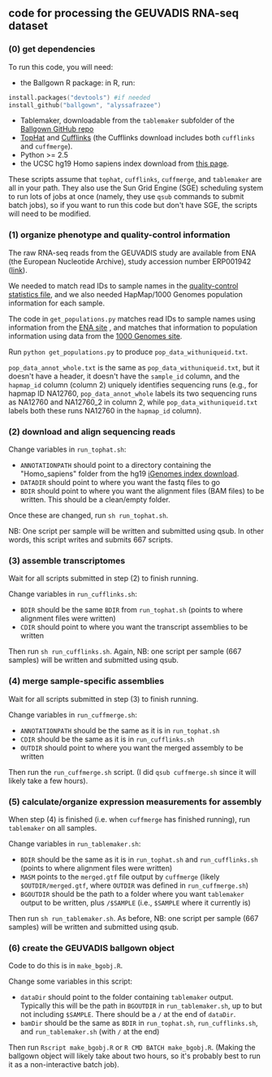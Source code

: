 ## code for processing the GEUVADIS RNA-seq dataset

### (0) get dependencies

To run this code, you will need:  
* the Ballgown R package: in R, run:
```S
install.packages("devtools") #if needed
install_github("ballgown", "alyssafrazee")
```
* Tablemaker, downloadable from the `tablemaker` subfolder of the [Ballgown GitHub repo](https://github.com/alyssafrazee/ballgown)
* [TopHat](http://tophat.cbcb.umd.edu/) and [Cufflinks](http://cufflinks.cbcb.umd.edu/) (the Cufflinks download includes both `cufflinks` and `cuffmerge`). 
* Python >= 2.5
* the UCSC hg19 Homo sapiens index download from [this page](http://tophat.cbcb.umd.edu/igenomes.shtml). 

These scripts assume that `tophat`, `cufflinks`, `cuffmerge`, and `tablemaker` are all in your path. They also use the Sun Grid Engine (SGE) scheduling system to run lots of jobs at once (namely, they use `qsub` commands to submit batch jobs), so if you want to run this code but don't have SGE, the scripts will need to be modified.

### (1) organize phenotype and quality-control information

The raw RNA-seq reads from the GEUVADIS study are available from ENA (the European Nucleotide Archive), study accession number ERP001942 ([link](http://www.ebi.ac.uk/ena/data/view/ERP001942)). 

We needed to match read IDs to sample names in the [quality-control statistics file](https://www.dropbox.com/s/rg63qtuws2liz9r/GD667.QCstats.masterfile.txt), and we also needed HapMap/1000 Genomes population information for each sample. 

The code in `get_populations.py` matches read IDs to sample names using information from the [ENA site](http://www.ebi.ac.uk/ena/data/warehouse/filereport?accession=ERP001942&result=read_run&fields=study_accession,secondary_study_accession,sample_accession,secondary_sample_accession,experiment_accession,run_accession,scientific_name,instrument_model,library_layout,fastq_ftp,fastq_galaxy,submitted_ftp,submitted_galaxy,col_tax_id,col_scientific_name)
, and matches that information to population information using data from the [1000 Genomes site](ftp://ftp-trace.ncbi.nih.gov/1000genomes/ftp/sequence.index).

Run `python get_populations.py` to produce `pop_data_withuniqueid.txt`.

`pop_data_annot_whole.txt` is the same as `pop_data_withuniqueid.txt`, but it doesn't have a header, it doesn't have the `sample_id` column, and the `hapmap_id` column (column 2) uniquely identifies sequencing runs (e.g., for hapmap ID NA12760, `pop_data_annot_whole` labels its two sequencing runs as NA12760 and NA12760_2 in column 2, while `pop_data_withuniqueid.txt` labels both these runs NA12760 in the `hapmap_id` column). 

### (2) download and align sequencing reads
Change variables in `run_tophat.sh`:  
* `ANNOTATIONPATH` should point to a directory containing the "Homo_sapiens" folder from the hg19 [iGenomes index download](http://tophat.cbcb.umd.edu/igenomes.shtml).
* `DATADIR` should point to where you want the fastq files to go
* `BDIR` should point to where you want the alignment files (BAM files) to be written. This should be a clean/empty folder.

Once these are changed, run `sh run_tophat.sh`. 

NB: One script per sample will be written and submitted using qsub. In other words, this script writes and submits 667 scripts.

### (3) assemble transcriptomes
Wait for all scripts submitted in step (2) to finish running.

Change variables in `run_cufflinks.sh`:  
* `BDIR` should be the same `BDIR` from `run_tophat.sh` (points to where alignment files were written)
* `CDIR` should point to where you want the transcript assemblies to be written

Then run `sh run_cufflinks.sh`. Again, NB: one script per sample (667 samples) will be written and submitted using qsub.

### (4) merge sample-specific assemblies
Wait for all scripts submitted in step (3) to finish running.

Change variables in `run_cuffmerge.sh`:  
* `ANNOTATIONPATH` should be the same as it is in `run_tophat.sh`
* `CDIR` should be the same as it is in `run_cufflinks.sh`
* `OUTDIR` should point to where you want the merged assembly to be written

Then run the `run_cuffmerge.sh` script. (I did `qsub cuffmerge.sh` since it will likely take a few hours).

### (5) calculate/organize expression measurements for assembly
When step (4) is finished (i.e. when `cuffmerge` has finished running), run `tablemaker` on all samples.

Change variables in `run_tablemaker.sh`:  
* `BDIR` should be the same as it is in `run_tophat.sh` and `run_cufflinks.sh` (points to where alignment files were written)
* `MASM` points to the `merged.gtf` file output by `cuffmerge` (likely `$OUTDIR/merged.gtf`, where `OUTDIR` was defined in `run_cuffmerge.sh`)
* `BGOUTDIR` should be the path to a folder where you want `tablemaker` output to be written, plus `/$SAMPLE` (i.e., `$SAMPLE` where it currently is)

Then run `sh run_tablemaker.sh`. As before, NB: one script per sample (667 samples) will be written and submitted using qsub.

### (6) create the GEUVADIS ballgown object
Code to do this is in `make_bgobj.R`. 

Change some variables in this script:  
* `dataDir` should point to the folder containing `tablemaker` output. Typically this will be the path in `BGOUTDIR` in `run_tablemaker.sh`, up to but not including `$SAMPLE`. There should be a `/` at the end of `dataDir`.
* `bamDir` should be the same as `BDIR` in `run_tophat.sh`, `run_cufflinks.sh`, and `run_tablemaker.sh` (with `/` at the end)

Then run `Rscript make_bgobj.R` or `R CMD BATCH make_bgobj.R`. (Making the ballgown object will likely take about two hours, so it's probably best to run it as a non-interactive batch job).




